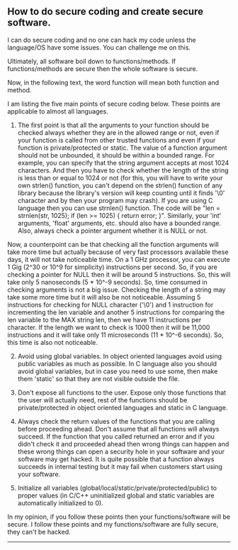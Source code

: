 
**How to do secure coding and create secure software.**
----

I can do secure coding and no one can hack my code unless the language/OS have
some issues. You can challenge me on this.

Ultimately, all software boil down to functions/methods. If functions/methods
are secure then the whole software is secure.

Now, in the following text, the word function will mean both function and
method.

I am listing the five main points of secure coding below. These points are
applicable to almost all languages.

1. The first point is that all the arguments to your function should be checked
always whether they are in the allowed range or not, even if your function is
called from other trusted functions and even if your function is
private/protected or static. The value of a function argument should not be
unbounded, it should be within a bounded range. For example, you can specify
that the string argument accepts at most 1024 characters. And then you have to
check whether the length of the string is less than or equal to 1024 or not
(for this, you will have to write your own strlen() function, you can't depend
on the strlen() function of any library because the library's version will keep
counting until it finds '\0' character and by then your program may crash).
If you are using C language then you can use strnlen() function. The code will
be "len = strnlen(str, 1025); if (len >= 1025) { return error; }". Similarly,
your 'int' arguments, 'float' arguments, etc. should also have a bounded range.
Also, always check a pointer argument whether it is NULL or not.

Now, a counterpoint can be that checking all the function arguments will
take more time but actually because of very fast processors available these
days, it will not take noticeable time. On a 1 GHz processor, you can execute
1 Gig (2^30 or 10^9 for simplicity) instructions per second. So, if you are
checking a pointer for NULL then it will be around 5 instructions. So, this
will take only 5 nanoseconds (5 * 10^-9 seconds). So, time consumed in checking
arguments is not a big issue. Checking the length of a string may take some more
time but it will also be not noticeable. Assuming 5 instructions for checking
for NULL character ('\0') and 1 instruction for incrementing the len variable
and another 5 instructions for comparing the len variable to the MAX string len,
then we have 11 instructions per character. If the length we want to check is
1000 then it will be 11,000 instructions and it will take only 11 microseconds
(11 * 10^-6 seconds). So, this time is also not noticeable.

2. Avoid using global variables. In object oriented languages avoid using public
variables as much as possible. In C language also you should avoid global
variables, but in case you need to use some, then make them 'static' so that
they are not visible outside the file.

3. Don't expose all functions to the user. Expose only those functions that the
user will actually need, rest of the functions should be private/protected in
object oriented languages and static in C language.

4. Always check the return values of the functions that you are calling before
proceeding ahead. Don't assume that all functions will always succeed. If the
function that you called returned an error and if you didn't check it and
proceeded ahead then wrong things can happen and these wrong things can open a
security hole in your software and your software may get hacked. It is quite
possible that a function always succeeds in internal testing but it may fail
when customers start using your software.

5. Initialize all variables (global/local/static/private/protected/public) to
   proper values (in C/C++ uninitialized global and static variables are
   automatically initialized to 0).

In my opinion, if you follow these points then your functions/software will be
secure. I follow these points and my functions/software are fully secure, they
can't be hacked.

----
